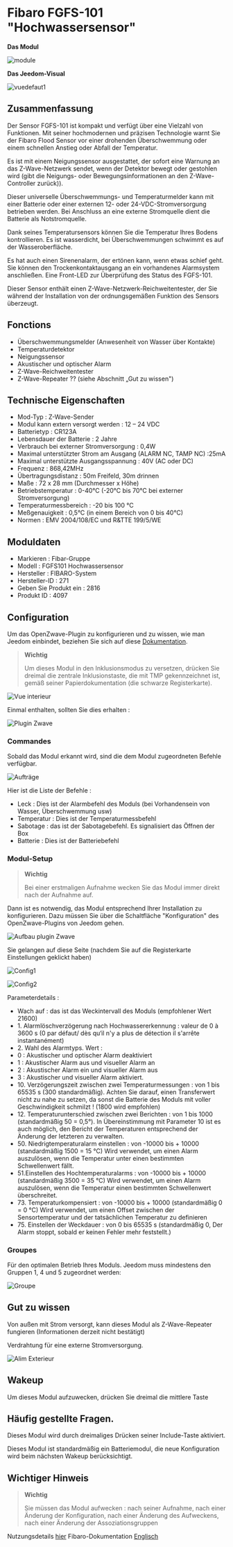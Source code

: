 # Fibaro FGFS-101 "Hochwassersensor"

**Das Modul**

![module](images/fibaro.fgfs101/module.jpg)

**Das Jeedom-Visual**

![vuedefaut1](images/fibaro.fgfs101/vuedefaut1.jpg)

## Zusammenfassung

Der Sensor FGFS-101 ist kompakt und verfügt über eine Vielzahl von Funktionen. Mit seiner hochmodernen und präzisen Technologie warnt Sie der Fibaro Flood Sensor vor einer drohenden Überschwemmung oder einem schnellen Anstieg oder Abfall der Temperatur.

Es ist mit einem Neigungssensor ausgestattet, der sofort eine Warnung an das Z-Wave-Netzwerk sendet, wenn der Detektor bewegt oder gestohlen wird (gibt die Neigungs- oder Bewegungsinformationen an den Z-Wave-Controller zurück)).

Dieser universelle Überschwemmungs- und Temperaturmelder kann mit einer Batterie oder einer externen 12- oder 24-VDC-Stromversorgung betrieben werden. Bei Anschluss an eine externe Stromquelle dient die Batterie als Notstromquelle.

Dank seines Temperatursensors können Sie die Temperatur Ihres Bodens kontrollieren. Es ist wasserdicht, bei Überschwemmungen schwimmt es auf der Wasseroberfläche.

Es hat auch einen Sirenenalarm, der ertönen kann, wenn etwas schief geht. Sie können den Trockenkontaktausgang an ein vorhandenes Alarmsystem anschließen. Eine Front-LED zur Überprüfung des Status des FGFS-101.

Dieser Sensor enthält einen Z-Wave-Netzwerk-Reichweitentester, der Sie während der Installation von der ordnungsgemäßen Funktion des Sensors überzeugt.

## Fonctions

-   Überschwemmungsmelder (Anwesenheit von Wasser über Kontakte)
-   Temperaturdetektor
-   Neigungssensor
-   Akustischer und optischer Alarm
-   Z-Wave-Reichweitentester
-   Z-Wave-Repeater ?? (siehe Abschnitt „Gut zu wissen")

## Technische Eigenschaften

-   Mod-Typ : Z-Wave-Sender
-   Modul kann extern versorgt werden : 12 – 24 VDC
-   Batterietyp : CR123A
-   Lebensdauer der Batterie : 2 Jahre
-   Verbrauch bei externer Stromversorgung : 0,4W
-   Maximal unterstützter Strom am Ausgang (ALARM NC, TAMP NC) :25mA
-   Maximal unterstützte Ausgangsspannung : 40V (AC oder DC)
-   Frequenz : 868,42MHz
-   Übertragungsdistanz : 50m Freifeld, 30m drinnen
-   Maße : 72 x 28 mm (Durchmesser x Höhe)
-   Betriebstemperatur : 0-40°C (-20°C bis 70°C bei externer Stromversorgung)
-   Temperaturmessbereich : -20 bis 100 °C
-   Meßgenauigkeit : 0,5°C (in einem Bereich von 0 bis 40°C)
-   Normen : EMV 2004/108/EC und R&TTE 199/5/WE

## Moduldaten

-   Markieren : Fibar-Gruppe
-   Modell : FGFS101 Hochwassersensor
-   Hersteller : FIBARO-System
-   Hersteller-ID : 271
-   Geben Sie Produkt ein : 2816
-   Produkt ID : 4097

## Configuration

Um das OpenZwave-Plugin zu konfigurieren und zu wissen, wie man Jeedom einbindet, beziehen Sie sich auf diese [Dokumentation](https://doc.jeedom.com/de_DE/plugins/automation%20protocol/openzwave/).

> **Wichtig**
>
> Um dieses Modul in den Inklusionsmodus zu versetzen, drücken Sie dreimal die zentrale Inklusionstaste, die mit TMP gekennzeichnet ist, gemäß seiner Papierdokumentation (die schwarze Registerkarte).

![Vue interieur](images/fibaro.fgfs101/Vue_interieur.jpg)

Einmal enthalten, sollten Sie dies erhalten :

![Plugin Zwave](images/fibaro.fgfs101/information.jpg)

### Commandes

Sobald das Modul erkannt wird, sind die dem Modul zugeordneten Befehle verfügbar.

![Aufträge](images/fibaro.fgfs101/commandes.jpg)

Hier ist die Liste der Befehle :

-   Leck : Dies ist der Alarmbefehl des Moduls (bei Vorhandensein von Wasser, Überschwemmung usw)
-   Temperatur : Dies ist der Temperaturmessbefehl
-   Sabotage : das ist der Sabotagebefehl. Es signalisiert das Öffnen der Box
-   Batterie : Dies ist der Batteriebefehl

### Modul-Setup

> **Wichtig**
>
> Bei einer erstmaligen Aufnahme wecken Sie das Modul immer direkt nach der Aufnahme auf.

Dann ist es notwendig, das Modul entsprechend Ihrer Installation zu konfigurieren. Dazu müssen Sie über die Schaltfläche "Konfiguration" des OpenZwave-Plugins von Jeedom gehen.

![Aufbau plugin Zwave](images/plugin/bouton_configuration.jpg)

Sie gelangen auf diese Seite (nachdem Sie auf die Registerkarte Einstellungen geklickt haben)

![Config1](images/fibaro.fgfs101/config1.jpg)

![Config2](images/fibaro.fgfs101/config2.jpg)

Parameterdetails :

-   Wach auf : das ist das Weckintervall des Moduls (empfohlener Wert 21600)
-   1\. Alarmlöschverzögerung nach Hochwassererkennung : valeur de 0 à 3600 s (0 par défaut/ dès qu‘il n'y a plus de détection il s'arrête instantanément)
-   2\. Wahl des Alarmtyps. Wert :
  - 0 : Akustischer und optischer Alarm deaktiviert
  - 1 : Akustischer Alarm aus und visueller Alarm an
  - 2 : Akustischer Alarm ein und visueller Alarm aus
  - 3 : Akustischer und visueller Alarm aktiviert.
-   10\. Verzögerungszeit zwischen zwei Temperaturmessungen : von 1 bis 65535 s (300 standardmäßig). Achten Sie darauf, einen Transferwert nicht zu nahe zu setzen, da sonst die Batterie des Moduls mit voller Geschwindigkeit schmilzt ! (1800 wird empfohlen)
-   12\. Temperaturunterschied zwischen zwei Berichten : von 1 bis 1000 (standardmäßig 50 = 0,5°). In Übereinstimmung mit Parameter 10 ist es auch möglich, den Bericht der Temperaturen entsprechend der Änderung der letzteren zu verwalten.
-   50\. Niedrigtemperaturalarm einstellen : von -10000 bis + 10000 (standardmäßig 1500 = 15 °C) Wird verwendet, um einen Alarm auszulösen, wenn die Temperatur unter einen bestimmten Schwellenwert fällt.
-   51.Einstellen des Hochtemperaturalarms : von -10000 bis + 10000 (standardmäßig 3500 = 35 °C) Wird verwendet, um einen Alarm auszulösen, wenn die Temperatur einen bestimmten Schwellenwert überschreitet.
-   73\. Temperaturkompensiert : von -10000 bis + 10000 (standardmäßig 0 = 0 °C) Wird verwendet, um einen Offset zwischen der Sensortemperatur und der tatsächlichen Temperatur zu definieren
-   75\. Einstellen der Weckdauer : von 0 bis 65535 s (standardmäßig 0, Der Alarm stoppt, sobald er keinen Fehler mehr feststellt.)

### Groupes

Für den optimalen Betrieb Ihres Moduls. Jeedom muss mindestens den Gruppen 1, 4 und 5 zugeordnet werden:

![Groupe](images/fibaro.fgfs101/groupe.jpg)

## Gut zu wissen

Von außen mit Strom versorgt, kann dieses Modul als Z-Wave-Repeater fungieren (Informationen derzeit nicht bestätigt)

Verdrahtung für eine externe Stromversorgung.

![Alim Exterieur](images/fibaro.fgfs101/Alim_Exterieur.jpg)

## Wakeup

Um dieses Modul aufzuwecken, drücken Sie dreimal die mittlere Taste

## Häufig gestellte Fragen.

Dieses Modul wird durch dreimaliges Drücken seiner Include-Taste aktiviert.

Dieses Modul ist standardmäßig ein Batteriemodul, die neue Konfiguration wird beim nächsten Wakeup berücksichtigt.

## Wichtiger Hinweis

> **Wichtig**
>
> Sie müssen das Modul aufwecken : nach seiner Aufnahme, nach einer Änderung der Konfiguration, nach einer Änderung des Aufweckens, nach einer Änderung der Assoziationsgruppen


Nutzungsdetails [hier](http://blog.domadoo.fr/2014/12/18/jeedom-guide-dutilisation-du-detecteur-dinondation-fibaro-fgfs-001/)
Fibaro-Dokumentation [Englisch](http://www.fibaro.com/manuals/en/FGFS-101-Flood-Sensor/FGFS-101-Flood-Sensor-en-2.1-2.3.pdf)
